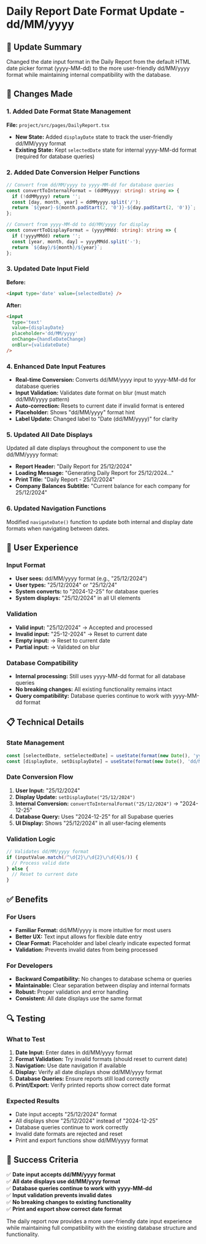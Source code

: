 # Daily Report Date Format Update - dd/MM/yyyy

## 🎯 Update Summary

Changed the date input format in the Daily Report from the default HTML date picker format (yyyy-MM-dd) to the more user-friendly dd/MM/yyyy format while maintaining internal compatibility with the database.

## 🔧 Changes Made

### 1. Added Date Format State Management

**File:** `project/src/pages/DailyReport.tsx`

- **New State:** Added `displayDate` state to track the user-friendly dd/MM/yyyy format
- **Existing State:** Kept `selectedDate` state for internal yyyy-MM-dd format (required for database queries)

### 2. Added Date Conversion Helper Functions

```typescript
// Convert from dd/MM/yyyy to yyyy-MM-dd for database queries
const convertToInternalFormat = (ddMMyyyy: string): string => {
  if (!ddMMyyyy) return '';
  const [day, month, year] = ddMMyyyy.split('/');
  return `${year}-${month.padStart(2, '0')}-${day.padStart(2, '0')}`;
};

// Convert from yyyy-MM-dd to dd/MM/yyyy for display
const convertToDisplayFormat = (yyyyMMdd: string): string => {
  if (!yyyyMMdd) return '';
  const [year, month, day] = yyyyMMdd.split('-');
  return `${day}/${month}/${year}`;
};
```

### 3. Updated Date Input Field

**Before:**
```html
<input type='date' value={selectedDate} />
```

**After:**
```html
<input 
  type='text' 
  value={displayDate} 
  placeholder='dd/MM/yyyy'
  onChange={handleDateChange}
  onBlur={validateDate}
/>
```

### 4. Enhanced Date Input Features

- **Real-time Conversion:** Converts dd/MM/yyyy input to yyyy-MM-dd for database queries
- **Input Validation:** Validates date format on blur (must match dd/MM/yyyy pattern)
- **Auto-correction:** Resets to current date if invalid format is entered
- **Placeholder:** Shows "dd/MM/yyyy" format hint
- **Label Update:** Changed label to "Date (dd/MM/yyyy)" for clarity

### 5. Updated All Date Displays

Updated all date displays throughout the component to use the dd/MM/yyyy format:

- **Report Header:** "Daily Report for 25/12/2024"
- **Loading Message:** "Generating Daily Report for 25/12/2024..."
- **Print Title:** "Daily Report - 25/12/2024"
- **Company Balances Subtitle:** "Current balance for each company for 25/12/2024"

### 6. Updated Navigation Functions

Modified `navigateDate()` function to update both internal and display date formats when navigating between dates.

## 🚀 User Experience

### Input Format
- **User sees:** dd/MM/yyyy format (e.g., "25/12/2024")
- **User types:** "25/12/2024" or "25/12/24"
- **System converts:** to "2024-12-25" for database queries
- **System displays:** "25/12/2024" in all UI elements

### Validation
- **Valid input:** "25/12/2024" → Accepted and processed
- **Invalid input:** "25-12-2024" → Reset to current date
- **Empty input:** → Reset to current date
- **Partial input:** → Validated on blur

### Database Compatibility
- **Internal processing:** Still uses yyyy-MM-dd format for all database queries
- **No breaking changes:** All existing functionality remains intact
- **Query compatibility:** Database queries continue to work with yyyy-MM-dd format

## 📋 Technical Details

### State Management
```typescript
const [selectedDate, setSelectedDate] = useState(format(new Date(), 'yyyy-MM-dd')); // For DB
const [displayDate, setDisplayDate] = useState(format(new Date(), 'dd/MM/yyyy'));   // For UI
```

### Date Conversion Flow
1. **User Input:** "25/12/2024"
2. **Display Update:** `setDisplayDate("25/12/2024")`
3. **Internal Conversion:** `convertToInternalFormat("25/12/2024")` → "2024-12-25"
4. **Database Query:** Uses "2024-12-25" for all Supabase queries
5. **UI Display:** Shows "25/12/2024" in all user-facing elements

### Validation Logic
```typescript
// Validates dd/MM/yyyy format
if (inputValue.match(/^\d{2}\/\d{2}\/\d{4}$/)) {
  // Process valid date
} else {
  // Reset to current date
}
```

## ✅ Benefits

### For Users
- **Familiar Format:** dd/MM/yyyy is more intuitive for most users
- **Better UX:** Text input allows for flexible date entry
- **Clear Format:** Placeholder and label clearly indicate expected format
- **Validation:** Prevents invalid dates from being processed

### For Developers
- **Backward Compatibility:** No changes to database schema or queries
- **Maintainable:** Clear separation between display and internal formats
- **Robust:** Proper validation and error handling
- **Consistent:** All date displays use the same format

## 🔍 Testing

### What to Test
1. **Date Input:** Enter dates in dd/MM/yyyy format
2. **Format Validation:** Try invalid formats (should reset to current date)
3. **Navigation:** Use date navigation if available
4. **Display:** Verify all date displays show dd/MM/yyyy format
5. **Database Queries:** Ensure reports still load correctly
6. **Print/Export:** Verify printed reports show correct date format

### Expected Results
- Date input accepts "25/12/2024" format
- All displays show "25/12/2024" instead of "2024-12-25"
- Database queries continue to work correctly
- Invalid date formats are rejected and reset
- Print and export functions show dd/MM/yyyy format

## 🎉 Success Criteria

✅ **Date input accepts dd/MM/yyyy format**  
✅ **All date displays use dd/MM/yyyy format**  
✅ **Database queries continue to work with yyyy-MM-dd**  
✅ **Input validation prevents invalid dates**  
✅ **No breaking changes to existing functionality**  
✅ **Print and export show correct date format**

The daily report now provides a more user-friendly date input experience while maintaining full compatibility with the existing database structure and functionality.




